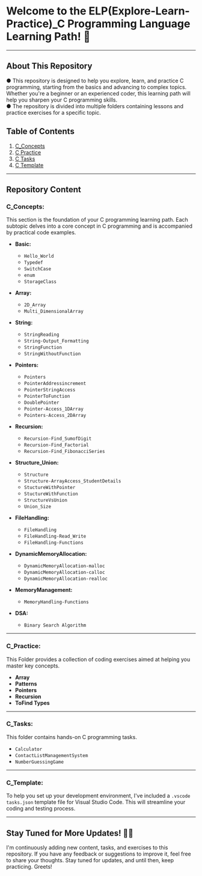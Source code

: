 # Welcome to the ELP(Explore-Learn-Practice)_C Programming Language Learning Path! 👋 
---
## About This Repository
● This repository is designed to help you explore, learn, and practice C programming, starting from the basics and advancing to complex topics. Whether you're a beginner or an experienced coder, this learning path will help you sharpen your C programming skills. <br>
● The repository is divided into multiple folders containing lessons and practice exercises for a specific topic. 

## Table of Contents
1. [C_Concepts](#C_Concepts)  
2. [C Practice](#C_Practice)
3. [C Tasks](#C_Tasks)
4. [C Template](#C_Template)
---
## Repository Content

### C_Concepts:
This section is the foundation of your C programming learning path. Each subtopic delves into a core concept in C programming and is accompanied by practical code examples.

- **Basic:**
   - `Hello_World`
   - `Typedef`
   - `SwitchCase`
   - `enum`
   - `StorageClass`

- **Array:**
   - `2D_Array`
   - `Multi_DimensionalArray`

- **String:**
   - `StringReading`
   - `String-Output_Formatting`
   - `StringFunction`
   - `StringWithoutFunction`

- **Pointers:**
   - `Pointers`
   - `PointerAddressincrement`
   - `PointerStringAccess`
   - `PointerToFunction`
   - `DoublePointer`
   - `Pointer-Access_1DArray`
   - `Pointers-Access_2DArray`

- **Recursion:**
   - `Recursion-Find_SumofDigit`
   - `Recursion-Find_Factorial`
   - `Recursion-Find_FibonacciSeries`

- **Structure_Union:**
   - `Structure`
   - `Structure-ArrayAccess_StudentDetails`
   - `StuctureWithPointer`
   - `StuctureWithFunction`
   - `StructureVsUnion`
   - `Union_Size`

- **FileHandling:**
   - `FileHandling`
   - `FileHandling-Read_Write`
   - `FileHandling-Functions`

- **DynamicMemoryAllocation:**
   - `DynamicMemoryAllocation-malloc`
   - `DynamicMemoryAllocation-calloc`
   - `DynamicMemoryAllocation-realloc`

- **MemoryManagement:**
   - `MemoryHandling-Functions`

- **DSA:**
   - `Binary Search Algorithm`

---

### C_Practice:

This Folder provides a collection of coding exercises aimed at helping you master key concepts.

- **Array**
- **Patterns**
- **Pointers**
- **Recursion**
- **ToFind Types**

---

### C_Tasks:

This folder contains hands-on C programming tasks.

- `Calculator`
- `ContactListManagementSystem`
- `NumberGuessingGame`

---

### C_Template:

To help you set up your development environment, I've included a `.vscode tasks.json` template file for Visual Studio Code. This will streamline your coding and testing process.

---

## Stay Tuned for More Updates! 🚀🔥

I'm continuously adding new content, tasks, and exercises to this repository. If you have any feedback or suggestions to improve it, feel free to share your thoughts. Stay tuned for updates, and until then, keep practicing. Greets!



